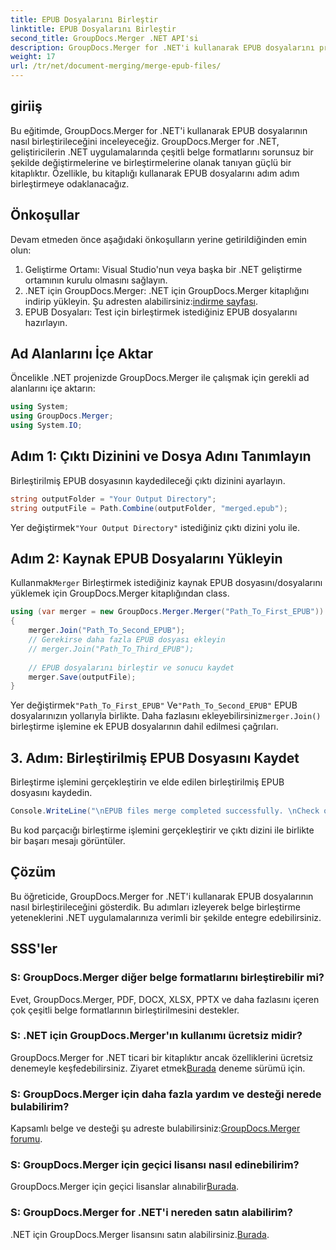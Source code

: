 ```yaml
---
title: EPUB Dosyalarını Birleştir
linktitle: EPUB Dosyalarını Birleştir
second_title: GroupDocs.Merger .NET API'si
description: GroupDocs.Merger for .NET'i kullanarak EPUB dosyalarını programlı olarak nasıl birleştireceğinizi öğrenin. Adım adım eğitimimizi takip edin.
weight: 17
url: /tr/net/document-merging/merge-epub-files/
---
```

## giriiş
Bu eğitimde, GroupDocs.Merger for .NET'i kullanarak EPUB dosyalarının nasıl birleştirileceğini inceleyeceğiz. GroupDocs.Merger for .NET, geliştiricilerin .NET uygulamalarında çeşitli belge formatlarını sorunsuz bir şekilde değiştirmelerine ve birleştirmelerine olanak tanıyan güçlü bir kitaplıktır. Özellikle, bu kitaplığı kullanarak EPUB dosyalarını adım adım birleştirmeye odaklanacağız.
## Önkoşullar
Devam etmeden önce aşağıdaki önkoşulların yerine getirildiğinden emin olun:
1. Geliştirme Ortamı: Visual Studio'nun veya başka bir .NET geliştirme ortamının kurulu olmasını sağlayın.
2.  .NET için GroupDocs.Merger: .NET için GroupDocs.Merger kitaplığını indirip yükleyin. Şu adresten alabilirsiniz:[indirme sayfası](https://releases.groupdocs.com/merger/net/).
3. EPUB Dosyaları: Test için birleştirmek istediğiniz EPUB dosyalarını hazırlayın.

## Ad Alanlarını İçe Aktar
Öncelikle .NET projenizde GroupDocs.Merger ile çalışmak için gerekli ad alanlarını içe aktarın:
```csharp
using System; 
using GroupDocs.Merger;
using System.IO;
```
## Adım 1: Çıktı Dizinini ve Dosya Adını Tanımlayın
Birleştirilmiş EPUB dosyasının kaydedileceği çıktı dizinini ayarlayın.
```csharp
string outputFolder = "Your Output Directory";
string outputFile = Path.Combine(outputFolder, "merged.epub");
```
 Yer değiştirmek`"Your Output Directory"` istediğiniz çıktı dizini yolu ile.
## Adım 2: Kaynak EPUB Dosyalarını Yükleyin
 Kullanmak`Merger` Birleştirmek istediğiniz kaynak EPUB dosyasını/dosyalarını yüklemek için GroupDocs.Merger kitaplığından class.
```csharp
using (var merger = new GroupDocs.Merger.Merger("Path_To_First_EPUB"))
{
    merger.Join("Path_To_Second_EPUB");
    // Gerekirse daha fazla EPUB dosyası ekleyin
    // merger.Join("Path_To_Third_EPUB");
    
    // EPUB dosyalarını birleştir ve sonucu kaydet
    merger.Save(outputFile);
}
```
 Yer değiştirmek`"Path_To_First_EPUB"` Ve`"Path_To_Second_EPUB"` EPUB dosyalarınızın yollarıyla birlikte. Daha fazlasını ekleyebilirsiniz`merger.Join()` birleştirme işlemine ek EPUB dosyalarının dahil edilmesi çağrıları.
## 3. Adım: Birleştirilmiş EPUB Dosyasını Kaydet
Birleştirme işlemini gerçekleştirin ve elde edilen birleştirilmiş EPUB dosyasını kaydedin.
```csharp
Console.WriteLine("\nEPUB files merge completed successfully. \nCheck output in {0}", outputFolder);
```
Bu kod parçacığı birleştirme işlemini gerçekleştirir ve çıktı dizini ile birlikte bir başarı mesajı görüntüler.

## Çözüm
Bu öğreticide, GroupDocs.Merger for .NET'i kullanarak EPUB dosyalarının nasıl birleştirileceğini gösterdik. Bu adımları izleyerek belge birleştirme yeteneklerini .NET uygulamalarınıza verimli bir şekilde entegre edebilirsiniz.

## SSS'ler
### S: GroupDocs.Merger diğer belge formatlarını birleştirebilir mi?
Evet, GroupDocs.Merger, PDF, DOCX, XLSX, PPTX ve daha fazlasını içeren çok çeşitli belge formatlarının birleştirilmesini destekler.
### S: .NET için GroupDocs.Merger'ın kullanımı ücretsiz midir?
 GroupDocs.Merger for .NET ticari bir kitaplıktır ancak özelliklerini ücretsiz denemeyle keşfedebilirsiniz. Ziyaret etmek[Burada](https://releases.groupdocs.com/) deneme sürümü için.
### S: GroupDocs.Merger için daha fazla yardım ve desteği nerede bulabilirim?
 Kapsamlı belge ve desteği şu adreste bulabilirsiniz:[GroupDocs.Merger forumu](https://forum.groupdocs.com/c/merger/32).
### S: GroupDocs.Merger için geçici lisansı nasıl edinebilirim?
 GroupDocs.Merger için geçici lisanslar alınabilir[Burada](https://purchase.groupdocs.com/temporary-license/).
### S: GroupDocs.Merger for .NET'i nereden satın alabilirim?
 .NET için GroupDocs.Merger lisansını satın alabilirsiniz.[Burada](https://purchase.groupdocs.com/buy).